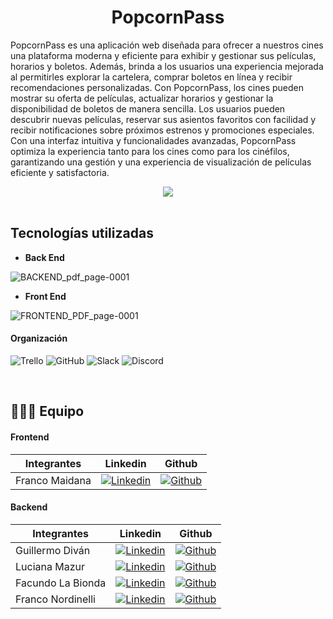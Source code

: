 
<h1 align="center">
      PopcornPass
</h1>


PopcornPass es una aplicación web diseñada para ofrecer a nuestros cines una plataforma moderna y eficiente para exhibir y gestionar sus películas, horarios y boletos. Además, brinda a los usuarios una experiencia mejorada al permitirles explorar la cartelera, comprar boletos en línea y recibir recomendaciones personalizadas. Con PopcornPass, los cines pueden mostrar su oferta de películas, actualizar horarios y gestionar la disponibilidad de boletos de manera sencilla. Los usuarios pueden descubrir nuevas películas, reservar sus asientos favoritos con facilidad y recibir notificaciones sobre próximos estrenos y promociones especiales. Con una interfaz intuitiva y funcionalidades avanzadas, PopcornPass optimiza la experiencia tanto para los cines como para los cinéfilos, garantizando una gestión y una experiencia de visualización de películas eficiente y satisfactoria.
<div align='center'>
   <a href="https://popcorn-pass-maidana07-projects.vercel.app/peliculas/en-pantalla" target="_blank">
      <img src="https://img.shields.io/badge/VER_DEMO-EE9B01?style=for-the-badge&logo=heroku&logoColor=purple"/>
  </a>
   <a href="https://" target="_blank">
  </a>
</div>

<br/>

## **Tecnologías utilizadas**

- **Back End**

![BACKEND_pdf_page-0001](https://github.com/GuillermoDivan/s15-11-m-java-react/assets/83563006/325a686e-9409-424c-bb9b-9108195689fa)


 - **Front End**
   
![FRONTEND_PDF_page-0001](https://github.com/GuillermoDivan/s15-11-m-java-react/assets/83563006/3a19855d-bd8d-4789-9d73-19fb37761f09)


#### Organización
![Trello](https://img.shields.io/badge/Trello-0052CC?style=for-the-badge&logo=trello&logoColor=white)
![GitHub](https://img.shields.io/badge/github-%23121011.svg?style=for-the-badge&logo=github&logoColor=white)
![Slack](https://img.shields.io/badge/Slack-4A154B?style=for-the-badge&logo=slack&logoColor=white)
![Discord](https://img.shields.io/badge/Discord-5865F2?style=for-the-badge&logo=discord&logoColor=white)
<br/>

<br/>

## 👨🏽‍💻 Equipo

#### Frontend
| Integrantes    | Linkedin | Github |
|----------------| ------------ | ------------ |
| Franco Maidana |[![Linkedin](    https://img.shields.io/badge/LinkedIn-0077B5?style=for-the-badge&logo=linkedin&logoColor=white)](https://www.linkedin.com/in/maidana-franco07)  | [![Github](https://img.shields.io/badge/GitHub-100000?style=for-the-badge&logo=github&logoColor=white)](https://github.com/Maidana0)|


#### Backend
| Integrantes       | Linkedin | Github |
|-------------------| ------------ | ------------ |
| Guillermo Diván   |[![Linkedin](    https://img.shields.io/badge/LinkedIn-0077B5?style=for-the-badge&logo=linkedin&logoColor=white)]( https://www.linkedin.com/in/guillermo-divan/) | [![Github](https://img.shields.io/badge/GitHub-100000?style=for-the-badge&logo=github&logoColor=white)](https://github.com/GuillermoDivan) |  
| Luciana Mazur     |[![Linkedin](    https://img.shields.io/badge/LinkedIn-0077B5?style=for-the-badge&logo=linkedin&logoColor=white)](https://www.linkedin.com/in/lucianamazur/) |[![Github](https://img.shields.io/badge/GitHub-100000?style=for-the-badge&logo=github&logoColor=white)](https://github.com/LucianaMazur)  |
| Facundo La Bionda | [![Linkedin](    https://img.shields.io/badge/LinkedIn-0077B5?style=for-the-badge&logo=linkedin&logoColor=white)](https://www.linkedin.com/in/facundo-la-bionda-a31866286/) |[![Github](https://img.shields.io/badge/GitHub-100000?style=for-the-badge&logo=github&logoColor=white)](https://github.com/facuu142) |
| Franco Nordinelli | [![Linkedin](    https://img.shields.io/badge/LinkedIn-0077B5?style=for-the-badge&logo=linkedin&logoColor=white)](https://www.linkedin.com/in/franco-nordinelli/) |[![Github](https://img.shields.io/badge/GitHub-100000?style=for-the-badge&logo=github&logoColor=white)](https://github.com/FrancoNordinelli) |

<br/>

